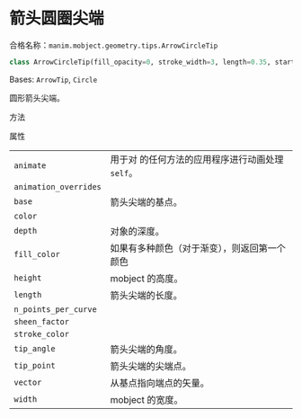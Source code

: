 # 箭头圆圈尖端

合格名称：`manim.mobject.geometry.tips.ArrowCircleTip`


```py
class ArrowCircleTip(fill_opacity=0, stroke_width=3, length=0.35, start_angle=3.141592653589793, **kwargs)
```

Bases: `ArrowTip`, `Circle`

圆形箭头尖端。

方法



属性

|||
|-|-|
`animate`|用于对 的任何方法的应用程序进行动画处理`self`。
`animation_overrides`|
`base`|箭头尖端的基点。
`color`|
`depth`|对象的深度。
`fill_color`|如果有多种颜色（对于渐变），则返回第一个颜色
`height`|mobject 的高度。
`length`|箭头尖端的长度。
`n_points_per_curve`|
`sheen_factor`|
`stroke_color`|
`tip_angle`|箭头尖端的角度。
`tip_point`|箭头尖端的尖端点。
`vector`|从基点指向端点的矢量。
`width`|mobject 的宽度。
